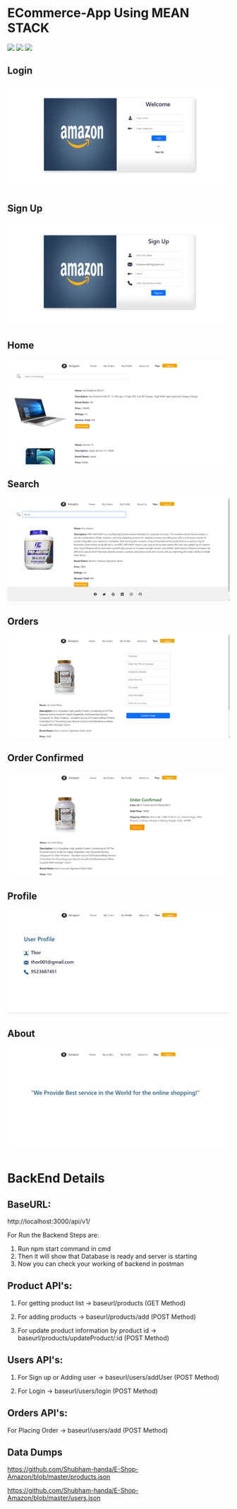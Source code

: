 # ECommerce-App Using MEAN STACK    

[![](https://img.shields.io/badge/MongoDB-Database-brightgreen)](https://www.mongodb.com/)
[![](https://img.shields.io/badge/Angular-Frontend-red)](https://angular.io/) [![](https://img.shields.io/badge/NodeJs-Backend-green)](https://nodejs.org/en/)


Login
-----

![alt text](https://github.com/Shubham-handa/E-Shop-Amazon/blob/master/Screenshots/login.png)

Sign Up
-----

![alt text](https://github.com/Shubham-handa/E-Shop-Amazon/blob/master/Screenshots/signup.png)

Home
-----

![alt text](https://github.com/Shubham-handa/E-Shop-Amazon/blob/master/Screenshots/home.png)


Search
-----

![alt text](https://github.com/Shubham-handa/E-Shop-Amazon/blob/master/Screenshots/search.png)


Orders
-----

![alt text](https://github.com/Shubham-handa/E-Shop-Amazon/blob/master/Screenshots/order.png)


Order Confirmed
-----

![alt text](https://github.com/Shubham-handa/E-Shop-Amazon/blob/master/Screenshots/orderconfirmed.png)


Profile
-----

![alt text](https://github.com/Shubham-handa/E-Shop-Amazon/blob/master/Screenshots/user.png)


About
-----

![alt text](https://github.com/Shubham-handa/E-Shop-Amazon/blob/master/Screenshots/about.png)

# BackEnd Details

BaseURL:
-------

http://localhost:3000/api/v1/

For Run the Backend Steps are:

1. Run npm start command in cmd
2. Then it will show that Database is ready and server is starting
3. Now you can check your working of backend in postman

Product API's:
-------------

1. For getting product list ->
   baseurl/products (GET Method)

2. For adding products ->
   baseurl/products/add (POST Method)
   

2. For update product information by product id ->
   baseurl/products/updateProduct/:id (POST Method)

Users API's:
-------------

1. For Sign up or Adding user ->
   baseurl/users/addUser (POST Method)
   
2. For Login ->
   baseurl/users/login (POST Method)



Orders API's:
-------------

For Placing Order ->
baseurl/users/add (POST Method)

Data Dumps
----------

https://github.com/Shubham-handa/E-Shop-Amazon/blob/master/products.json

https://github.com/Shubham-handa/E-Shop-Amazon/blob/master/users.json








